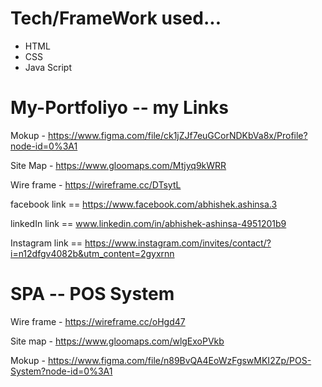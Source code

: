 # Tech/FrameWork used...
<ul>
<li>HTML</li>
<li>CSS</li>
<li>Java Script</li>
</ul>

# My-Portfoliyo -- my Links

Mokup - https://www.figma.com/file/ck1jZJf7euGCorNDKbVa8x/Profile?node-id=0%3A1

Site Map - https://www.gloomaps.com/Mtjyq9kWRR

Wire frame - https://wireframe.cc/DTsytL

facebook link == https://www.facebook.com/abhishek.ashinsa.3

linkedIn link == www.linkedin.com/in/abhishek-ashinsa-4951201b9

Instagram link == https://www.instagram.com/invites/contact/?i=n12dfgv4082b&utm_content=2gyxrnn


# SPA -- POS System

Wire frame - https://wireframe.cc/oHgd47

Site map - https://www.gloomaps.com/wlgExoPVkb

Mokup - https://www.figma.com/file/n89BvQA4EoWzFgswMKI2Zp/POS-System?node-id=0%3A1
